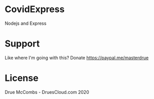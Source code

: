 # CovidExpress
Nodejs and Express


# Support
Like where I'm going with this? Donate https://paypal.me/masterdrue

# License
Drue McCombs - DruesCloud.com 2020
